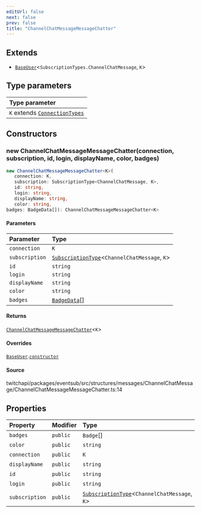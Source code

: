```yaml
---
editUrl: false
next: false
prev: false
title: "ChannelChatMessageMessageChatter"
---
```


## Extends

- [`BaseUser`](BaseUser.md)\<`SubscriptionTypes.ChannelChatMessage`, `K`\>

## Type parameters

| Type parameter |
| :------ |
| `K` extends [`ConnectionTypes`](../type-aliases/ConnectionTypes.md) |

## Constructors

### new ChannelChatMessageMessageChatter(connection, subscription, id, login, displayName, color, badges)

```ts
new ChannelChatMessageMessageChatter<K>(
   connection: K, 
   subscription: SubscriptionType<ChannelChatMessage, K>, 
   id: string, 
   login: string, 
   displayName: string, 
   color: string, 
badges: BadgeData[]): ChannelChatMessageMessageChatter<K>
```

#### Parameters

| Parameter | Type |
| :------ | :------ |
| `connection` | `K` |
| `subscription` | [`SubscriptionType`](../type-aliases/SubscriptionType.md)\<`ChannelChatMessage`, `K`\> |
| `id` | `string` |
| `login` | `string` |
| `displayName` | `string` |
| `color` | `string` |
| `badges` | [`BadgeData`](../interfaces/BadgeData.md)[] |

#### Returns

[`ChannelChatMessageMessageChatter`](ChannelChatMessageMessageChatter.md)\<`K`\>

#### Overrides

[`BaseUser`](BaseUser.md).[`constructor`](BaseUser.md#constructors)

#### Source

twitchapi/packages/eventsub/src/structures/messages/ChannelChatMessage/ChannelChatMessageMessageChatter.ts:14

## Properties

| Property | Modifier | Type | Inherited from |
| :------ | :------ | :------ | :------ |
| `badges` | `public` | `Badge`[] | - |
| `color` | `public` | `string` | - |
| `connection` | `public` | `K` | [`BaseUser`](BaseUser.md).`connection` |
| `displayName` | `public` | `string` | [`BaseUser`](BaseUser.md).`displayName` |
| `id` | `public` | `string` | [`BaseUser`](BaseUser.md).`id` |
| `login` | `public` | `string` | [`BaseUser`](BaseUser.md).`login` |
| `subscription` | `public` | [`SubscriptionType`](../type-aliases/SubscriptionType.md)\<`ChannelChatMessage`, `K`\> | [`BaseUser`](BaseUser.md).`subscription` |
